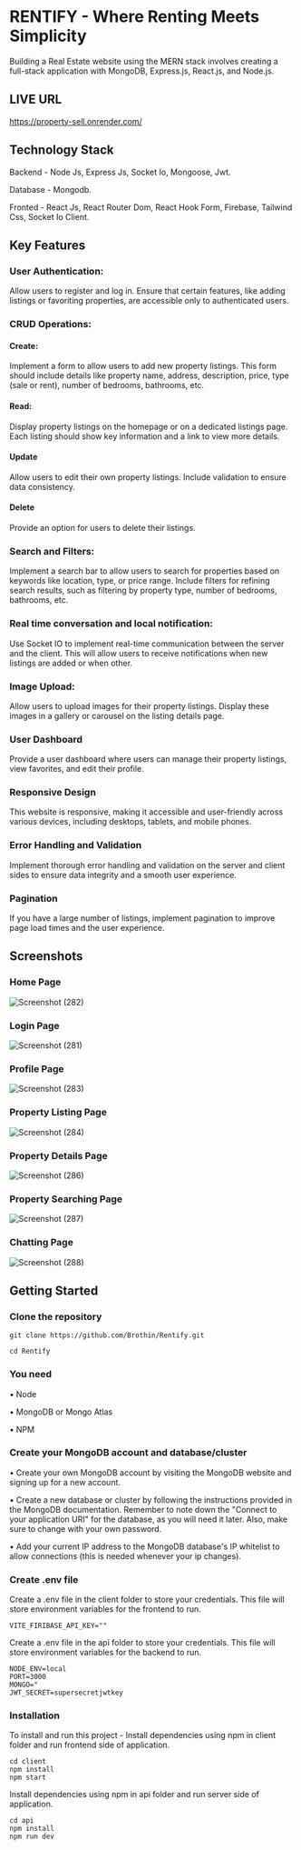 # RENTIFY - Where Renting Meets Simplicity

Building a Real Estate website using the MERN stack involves creating a full-stack application with MongoDB, Express.js, React.js, and Node.js.

## LIVE URL

https://property-sell.onrender.com/

## Technology Stack

Backend - Node Js, Express Js, Socket Io, Mongoose, Jwt.

Database - Mongodb.

Fronted - React Js, React Router Dom, React Hook Form, Firebase, Tailwind Css, Socket Io Client.

## Key Features

### User Authentication:

Allow users to register and log in. Ensure that certain features, like adding listings or favoriting properties, are accessible only to authenticated users.

### CRUD Operations:

#### Create:

Implement a form to allow users to add new property listings. This form should include details like property name, address, description, price, type (sale or rent), number of bedrooms, bathrooms, etc.

#### Read:

Display property listings on the homepage or on a dedicated listings page. Each listing should show key information and a link to view more details.

#### Update

Allow users to edit their own property listings. Include validation to ensure data consistency.

#### Delete

Provide an option for users to delete their listings.

### Search and Filters:

Implement a search bar to allow users to search for properties based on keywords like location, type, or price range. Include filters for refining search results, such as filtering by property type, number of bedrooms, bathrooms, etc.

### Real time conversation and local notification:

Use Socket IO to implement real-time communication between the server and the client. This will allow users to receive notifications when new listings are added or when other.

### Image Upload:

Allow users to upload images for their property listings. Display these images in a gallery or carousel on the listing details page.

### User Dashboard

Provide a user dashboard where users can manage their property listings, view favorites, and edit their profile.

### Responsive Design

This website is responsive, making it accessible and user-friendly across various devices, including desktops, tablets, and mobile phones.

### Error Handling and Validation

Implement thorough error handling and validation on the server and client sides to ensure data integrity and a smooth user experience.

### Pagination

If you have a large number of listings, implement pagination to improve page load times and the user experience.

## Screenshots
### Home Page
![Screenshot (282)](https://github.com/Brothin/Rentify/assets/78947331/76685fe0-a060-4e0c-8739-0e7a294e4c9d)
### Login Page
![Screenshot (281)](https://github.com/Brothin/Rentify/assets/78947331/84006770-3096-484d-a204-866c2dd7d2fc)
### Profile Page
![Screenshot (283)](https://github.com/Brothin/Rentify/assets/78947331/de7d3e49-9dab-40b9-baf6-8981b6978b32)
### Property Listing Page
![Screenshot (284)](https://github.com/Brothin/Rentify/assets/78947331/66fafbef-a7a8-4456-a707-1cfcbd3c605d)
### Property Details Page
![Screenshot (286)](https://github.com/Brothin/Rentify/assets/78947331/7c54ff59-7c83-4ef9-89ab-c147c18b50b9)
### Property Searching Page
![Screenshot (287)](https://github.com/Brothin/Rentify/assets/78947331/6d835e33-6372-4164-b50a-dc133281f202)
### Chatting Page
![Screenshot (288)](https://github.com/Brothin/Rentify/assets/78947331/afe7c924-a2aa-471e-a381-611022759068)

## Getting Started

### Clone the repository

```
git clone https://github.com/Brothin/Rentify.git
```

```
cd Rentify
```

### You need

• Node

• MongoDB or Mongo Atlas

• NPM

### Create your MongoDB account and database/cluster

• Create your own MongoDB account by visiting the MongoDB website and signing up for a new account.

• Create a new database or cluster by following the instructions provided in the MongoDB documentation. Remember to note down the "Connect to your application URI" for the database, as you will need it later. Also, make sure to change with your own password.

• Add your current IP address to the MongoDB database's IP whitelist to allow connections (this is needed whenever your ip changes).

### Create .env file

Create a .env file in the client folder to store your credentials. This file will store environment variables for the frontend to run.

```
VITE_FIRIBASE_API_KEY=""
```

Create a .env file in the api folder to store your credentials. This file will store environment variables for the backend to run.

```
NODE_ENV=local
PORT=3000
MONGO="
JWT_SECRET=supersecretjwtkey
```

### Installation

To install and run this project -
Install dependencies using npm in client folder and run frontend side of application.

```
cd client
npm install
npm start
```

Install dependencies using npm in api folder and run server side of application.

```
cd api
npm install
npm run dev
```
